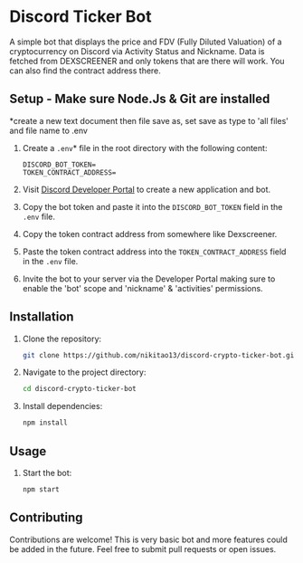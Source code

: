 # Discord Ticker Bot

A simple bot that displays the price and FDV (Fully Diluted Valuation) of a cryptocurrency on Discord via Activity Status and Nickname.  Data is fetched from DEXSCREENER and only tokens that are there will work. You can also find the contract address there.

## Setup - Make sure Node.Js & Git are installed
*create a new text document then file save as, set save as type to 'all files' and file name to .env

1. Create a `.env`* file in the root directory with the following content:
    ```
    DISCORD_BOT_TOKEN=
    TOKEN_CONTRACT_ADDRESS=
    ```

2. Visit [Discord Developer Portal](https://discord.com/developers/applications) to create a new application and bot.

3. Copy the bot token and paste it into the `DISCORD_BOT_TOKEN` field in the `.env` file.

4. Copy the token contract address from somewhere like Dexscreener.

5. Paste the token contract address into the `TOKEN_CONTRACT_ADDRESS` field in the `.env` file.

6. Invite the bot to your server via the Developer Portal making sure to enable the 'bot' scope and 'nickname' & 'activities' permissions.

## Installation

1. Clone the repository:

    ```bash
    git clone https://github.com/nikitao13/discord-crypto-ticker-bot.git
    ```

2. Navigate to the project directory:

    ```bash
    cd discord-crypto-ticker-bot
    ```

3. Install dependencies:

    ```bash
    npm install
    ```

## Usage

1. Start the bot:

    ```bash
    npm start
    ```

## Contributing

Contributions are welcome! This is very basic bot and more features could be added in the future. Feel free to submit pull requests or open issues.

